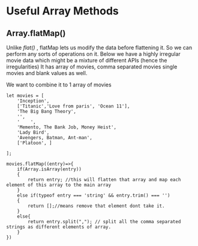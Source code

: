 # Useful Array Methods 

## Array.flatMap()
Unlike _flat()_ , flatMap lets us modify the data before flattening it. So we can perform any sorts of operations on it.
Below we have a highly irregular movie data which might be a mixture of different APIs (hence the irregularities)
It has array of movies, comma separated movies single movies and blank values as well.

We want to combine it to 1 array of movies
```
let movies = [
    'Inception',
    ['Titanic','Love from paris', 'Ocean 11'],
    'The Big Bang Theory',
    '',
    '    ',
    'Memento, The Bank Job, Money Heist',
    'Lady Bird',
    'Avengers, Batman, Ant-man',
    ['Platoon', ]
    
];

movies.flatMap((entry)=>{
    if(Array.isArray(entry))
    {
        return entry; //this will flatten that array and map each element of this array to the main array
    }
    else if(typeof entry === 'string' && entry.trim() === '')
    {
        return [];//means remove that element dont take it.
    }
    else{
        return entry.split(","); // split all the comma separated strings as different elements of array.
    }
})
```
